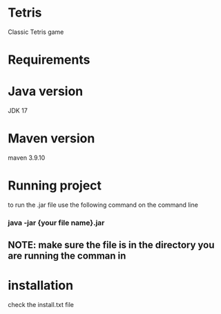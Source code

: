 # Tetris
Classic Tetris game
# Requirements
# Java version
JDK 17
# Maven version
maven 3.9.10
# Running project 
to run the .jar file use the following command on the command line
### java -jar {your file name}.jar
## NOTE: make sure the file is in the directory you are running the comman in
# installation
check the install.txt file
